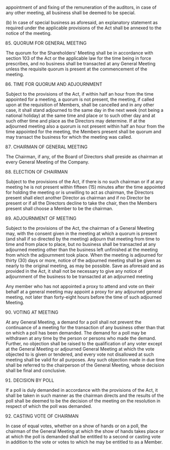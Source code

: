 appointment of and fixing of the remuneration of the auditors, in case of any other meeting, all business shall
be deemed to be special.

(b) In case of special business as aforesaid, an explanatory statement as required under the applicable provisions of the Act shall be annexed to the notice of the meeting.

85. QUORUM FOR GENERAL MEETING

The quorum for the Shareholders' Meeting shall be in accordance with section 103 of the Act or the applicable law for the time being in force prescribes, and no business shall be transacted at any General Meeting unless the requisite quorum is present at the commencement of the meeting.

86. TIME FOR QUORUM AND ADJOURNMENT

Subject to the provisions of the Act, if within half an hour from the time appointed for a meeting, a quorum is not present, the meeting, if called upon at the requisition of Members, shall be cancelled and in any other case, it shall stand adjourned to the same day in the next week (not being a national holiday) at the same time and place or to such other day and at such other time and place as the Directors may determine. If at the adjourned meeting also a quorum is not present within half an hour from the time appointed for the meeting, the Members present shall be quorum and may transact the business for which the meeting was called.

87. CHAIRMAN OF GENERAL MEETING

The Chairman, if any, of the Board of Directors shall preside as chairman at every General Meeting of the Company.

88. ELECTION OF CHAIRMAN

Subject to the provisions of the Act, if there is no such chairman or if at any meeting he is not present within fifteen (15) minutes after the time appointed for holding the meeting or is unwilling to act as chairman, the Directors present shall elect another Director as chairman and if no Director be present or if all the Directors decline to take the chair, then the Members present shall choose a Member to be the chairman.

89. ADJOURNMENT OF MEETING

Subject to the provisions of the Act, the chairman of a General Meeting may, with the consent given in the meeting at which a quorum is present (and shall if so directed by the meeting) adjourn that meeting from time to time and from place to place, but no business shall be transacted at any adjourned meeting other than the business left unfinished at the meeting from which the adjournment took place. When the meeting is adjourned for thirty (30) days or more, notice of the adjourned meeting shall be given as nearly to the original meeting, as may be possible. Save as aforesaid and as provided in the Act, it shall not be necessary to give any notice of adjournment of the business to be transacted at an adjourned meeting

Any member who has not appointed a proxy to attend and vote on their behalf at a general meeting may appoint a proxy for any adjourned general meeting, not later than forty-eight hours before the time of such adjourned Meeting.

90. VOTING AT MEETING

At any General Meeting, a demand for a poll shall not prevent the continuance of a meeting for the transaction of any business other than that on which a poll has been demanded. The demand for a poll may be withdrawn at any time by the person or persons who made the demand. Further, no objection shall be raised to the qualification of any voter except at the General Meeting or adjourned General Meeting at which the vote objected to is given or tendered, and every vote not disallowed at such meeting shall be valid for all purposes. Any such objection made in due time shall be referred to the chairperson of the General Meeting, whose decision shall be final and conclusive.

91. DECISION BY POLL

If a poll is duly demanded in accordance with the provisions of the Act, it shall be taken in such manner as the chairman directs and the results of the poll shall be deemed to be the decision of the meeting on the resolution in respect of which the poll was demanded.

92. CASTING VOTE OF CHAIRMAN

In case of equal votes, whether on a show of hands or on a poll, the chairman of the General Meeting at which the show of hands takes place or at which the poll is demanded shall be entitled to a second or casting vote in addition to the vote or votes to which he may be entitled to as a Member.